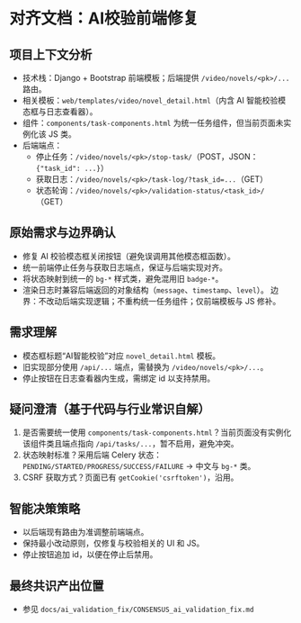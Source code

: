 # 对齐文档：AI校验前端修复

## 项目上下文分析
- 技术栈：Django + Bootstrap 前端模板；后端提供 `/video/novels/<pk>/...` 路由。
- 相关模板：`web/templates/video/novel_detail.html`（内含 AI 智能校验模态框与日志查看器）。
- 组件：`components/task-components.html` 为统一任务组件，但当前页面未实例化该 JS 类。
- 后端端点：
  - 停止任务：`/video/novels/<pk>/stop-task/`（POST，JSON：`{"task_id": ...}`）
  - 获取日志：`/video/novels/<pk>/task-log/?task_id=...`（GET）
  - 状态轮询：`/video/novels/<pk>/validation-status/<task_id>/`（GET）

## 原始需求与边界确认
- 修复 AI 校验模态框关闭按钮（避免误调用其他模态框函数）。
- 统一前端停止任务与获取日志端点，保证与后端实现对齐。
- 将状态映射到统一的 `bg-*` 样式类，避免混用旧 `badge-*`。
- 渲染日志时兼容后端返回的对象结构（`message`、`timestamp`、`level`）。
边界：不改动后端实现逻辑；不重构统一任务组件；仅前端模板与 JS 修补。

## 需求理解
- 模态框标题“AI智能校验”对应 `novel_detail.html` 模板。
- 旧实现部分使用 `/api/...` 端点，需替换为 `/video/novels/<pk>/...`。
- 停止按钮在日志查看器内生成，需绑定 id 以支持禁用。

## 疑问澄清（基于代码与行业常识自解）
1. 是否需要统一使用 `components/task-components.html`？当前页面没有实例化该组件类且端点指向 `/api/tasks/...`，暂不启用，避免冲突。
2. 状态映射标准？采用后端 Celery 状态：`PENDING/STARTED/PROGRESS/SUCCESS/FAILURE` → 中文与 `bg-*` 类。
3. CSRF 获取方式？页面已有 `getCookie('csrftoken')`，沿用。

## 智能决策策略
- 以后端现有路由为准调整前端端点。
- 保持最小改动原则，仅修复与校验相关的 UI 和 JS。
- 停止按钮追加 id，以便在停止后禁用。

## 最终共识产出位置
- 参见 `docs/ai_validation_fix/CONSENSUS_ai_validation_fix.md`